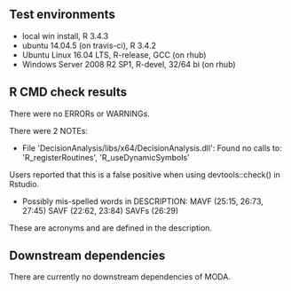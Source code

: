 <!-- cran-comments.md is generated from cran-comments.Rmd. Please edit that file -->
Test environments
-----------------

-   local win install, R 3.4.3
-   ubuntu 14.04.5 (on travis-ci), R 3.4.2
-   Ubuntu Linux 16.04 LTS, R-release, GCC (on rhub)
-   Windows Server 2008 R2 SP1, R-devel, 32/64 bi (on rhub)

R CMD check results
-------------------

There were no ERRORs or WARNINGs.

There were 2 NOTEs:

-   File 'DecisionAnalysis/libs/x64/DecisionAnalysis.dll': Found no calls to: 'R\_registerRoutines', 'R\_useDynamicSymbols'

Users reported that this is a false positive when using devtools::check() in Rstudio.

-   Possibly mis-spelled words in DESCRIPTION: MAVF (25:15, 26:73, 27:45) SAVF (22:62, 23:84) SAVFs (26:29)

These are acronyms and are defined in the description.

Downstream dependencies
-----------------------

There are currently no downstream dependencies of MODA.
